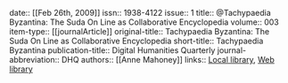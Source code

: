 date:: [[Feb 26th, 2009]]
issn:: 1938-4122
issue:: 1
title:: @Tachypaedia Byzantina: The Suda On Line as Collaborative Encyclopedia
volume:: 003
item-type:: [[journalArticle]]
original-title:: Tachypaedia Byzantina: The Suda On Line as Collaborative Encyclopedia
short-title:: Tachypaedia Byzantina
publication-title:: Digital Humanities Quarterly
journal-abbreviation:: DHQ
authors:: [[Anne Mahoney]]
links:: [Local library](zotero://select/groups/2386895/items/ZXM4MWWC), [Web library](https://www.zotero.org/groups/2386895/items/ZXM4MWWC)

